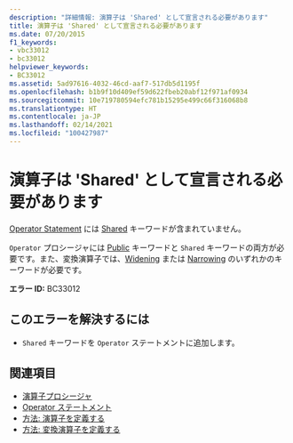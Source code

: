 ```yaml
---
description: "詳細情報: 演算子は 'Shared' として宣言される必要があります"
title: 演算子は 'Shared' として宣言される必要があります
ms.date: 07/20/2015
f1_keywords:
- vbc33012
- bc33012
helpviewer_keywords:
- BC33012
ms.assetid: 5ad97616-4032-46cd-aaf7-517db5d1195f
ms.openlocfilehash: b1b9f10d409ef59d622fbeb20abf12f971af0934
ms.sourcegitcommit: 10e719780594efc781b15295e499c66f316068b8
ms.translationtype: HT
ms.contentlocale: ja-JP
ms.lasthandoff: 02/14/2021
ms.locfileid: "100427987"
---
```

# <a name="operators-must-be-declared-shared"></a>演算子は 'Shared' として宣言される必要があります

[Operator Statement](../language-reference/statements/operator-statement.md) には [Shared](../language-reference/modifiers/shared.md) キーワードが含まれていません。  
  
 `Operator` プロシージャには [Public](../language-reference/modifiers/public.md) キーワードと `Shared` キーワードの両方が必要です。また、変換演算子では、[Widening](../language-reference/modifiers/widening.md) または [Narrowing](../language-reference/modifiers/narrowing.md) のいずれかのキーワードが必要です。  
  
 **エラー ID:** BC33012  
  
## <a name="to-correct-this-error"></a>このエラーを解決するには  
  
- `Shared` キーワードを `Operator` ステートメントに追加します。  
  
## <a name="see-also"></a>関連項目

- [演算子プロシージャ](../programming-guide/language-features/procedures/operator-procedures.md)
- [Operator ステートメント](../language-reference/statements/operator-statement.md)
- [方法: 演算子を定義する](../programming-guide/language-features/procedures/how-to-define-an-operator.md)
- [方法: 変換演算子を定義する](../programming-guide/language-features/procedures/how-to-define-a-conversion-operator.md)
